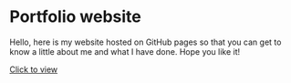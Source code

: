 # Portfolio website #

Hello, here is my website hosted on GitHub pages so that you can get to know a little about me and what I have done. Hope you like it!

[Click to view](https://tkeyes25.github.io/tkeyes25.github.io-portfolio/)
